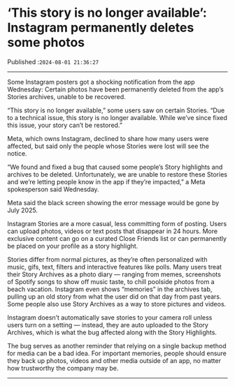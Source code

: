 # ‘This story is no longer available’: Instagram permanently deletes some photos

Published :`2024-08-01 21:36:27`

---

Some Instagram posters got a shocking notification from the app Wednesday: Certain photos have been permanently deleted from the app’s Stories archives, unable to be recovered.

“This story is no longer available,” some users saw on certain Stories. “Due to a technical issue, this story is no longer available. While we’ve since fixed this issue, your story can’t be restored.”

Meta, which owns Instagram, declined to share how many users were affected, but said only the people whose Stories were lost will see the notice.

“We found and fixed a bug that caused some people’s Story highlights and archives to be deleted. Unfortunately, we are unable to restore these Stories and we’re letting people know in the app if they’re impacted,” a Meta spokesperson said Wednesday.

Meta said the black screen showing the error message would be gone by July 2025.

Instagram Stories are a more casual, less committing form of posting. Users can upload photos, videos or text posts that disappear in 24 hours. More exclusive content can go on a curated Close Friends list or can permanently be placed on your profile as a story highlight.

Stories differ from normal pictures, as they’re often personalized with music, gifs, text, filters and interactive features like polls. Many users treat their Story Archives as a photo diary — ranging from memes, screenshots of Spotify songs to show off music taste, to chill poolside photos from a beach vacation. Instagram even shows “memories” in the archives tab, pulling up an old story from what the user did on that day from past years. Some people also use Story Archives as a way to store pictures and videos.

Instagram doesn’t automatically save stories to your camera roll unless users turn on a setting — instead, they are auto uploaded to the Story Archives, which is what the bug affected along with the Story Highlights.

The bug serves as another reminder that relying on a single backup method for media can be a bad idea. For important memories, people should ensure they back up photos, videos and other media outside of an app, no matter how trustworthy the company may be.

---

